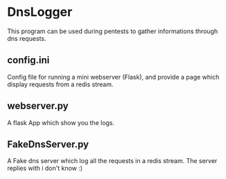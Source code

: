 # DnsLogger

This program can be used during pentests to gather informations through dns requests.

## config.ini
Config file for running a mini webserver (Flask), and provide a page which display requests from a redis stream.

## webserver.py
A flask App which show you the logs.

## FakeDnsServer.py
A Fake dns server which log all the requests in a redis stream.
The server replies with i don't know :)

